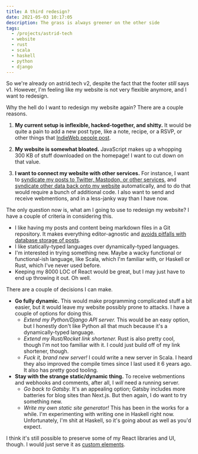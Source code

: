```yaml
---
title: A third redesign?
date: 2021-05-03 10:17:05
description: The grass is always greener on the other side
tags:
  - /projects/astrid-tech
  - website
  - rust
  - scala
  - haskell
  - python
  - django
---
```


So we're already on astrid.tech v2, despite the fact that the footer _still_
says v1. However, I'm feeling like my website is not very flexible anymore, and
I want to redesign.

Why the hell do I want to redesign my website again? There are a couple reasons.

1. **My current setup is inflexible, hacked-together, and shitty.** It would be
   quite a pain to add a new post type, like a note, recipe, or a RSVP, or other
   things that
   [IndieWeb people post](https://indieweb.org/posts#Types_of_Posts).

2. **My website is somewhat bloated.** JavaScript makes up a whopping 300 KB of
   stuff downloaded on the homepage! I want to cut down on that value.

3. **I want to connect my website with other services.** For instance, I want to
   [syndicate my posts to Twitter, Mastodon, or other services](https://indieweb.org/POSSE),
   and [syndicate other data back onto my website](https://indieweb.org/PESOS)
   automatically, and to do that would require a bunch of additional code. I
   also want to send and receive webmentions, and in a less-janky way than I
   have now.

The only question now is, what am I going to use to redesign my website? I have
a couple of criteria in considering this.

- I like having my posts and content being markdown files in a Git repository.
  It makes everything editor-agnostic and
  [avoids pitfalls with database storage of posts](https://indieweb.org/database-antipattern).
- I like statically-typed languages over dynamically-typed languages.
- I'm interested in trying something new. Maybe a wacky functional or
  functional-ish language, like Scala, which I'm familiar with, or Haskell or
  Rust, which I've never used before.
- Keeping my 8000 LOC of React would be great, but I may just have to end up
  throwing it out. Oh well.

There are a couple of decisions I can make.

- **Go fully dynamic.** This would make programming complicated stuff a bit
  easier, but it would leave my website possibly prone to attacks. I have a
  couple of options for doing this.
  - _Extend my Python/Django API server._ This would be an easy option, but I
    honestly don't like Python all that much because it's a dynamically-typed
    language.
  - _Extend my Rust/Rocket link shortener._ Rust is also pretty cool, though I'm
    not too familiar with it. I could just build off of my link shortener,
    though.
  - _Fuck it, brand new server!_ I could write a new server in Scala. I heard
    they also improved the compile times since I last used it 6 years ago. It
    also has pretty good tooling.
- **Stay with the strange static/dynamic thing.** To receive webmentions and
  webhooks and comments, after all, I _will_ need a running server.
  - _Go back to Gatsby._ It's an appealing option; Gatsby includes more
    batteries for blog sites than Next.js. But then again, I do want to try
    something new.
  - _Write my own static site generator!_ This has been in the works for a
    while. I'm experimenting with writing one in Haskell right now.
    Unfortunately, I'm shit at Haskell, so it's going about as well as you'd
    expect.

I think it's still possible to preserve some of my React libraries and UI,
though. I would just serve it as
[custom elements](https://reactjs.org/docs/web-components.html).
